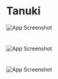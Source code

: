 # Tanuki

![App Screenshot](https://ibb.co/sW8XyXj)
# 
![App Screenshot](https://ibb.co/wCgdpK7)
# 
![App Screenshot](https://ibb.co/7j3CfXz)

